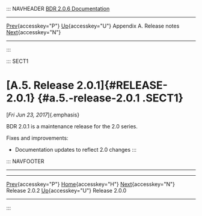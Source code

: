 ::: NAVHEADER
  [BDR 2.0.6 Documentation](index.md)                                                                                            
  ----------------------------------------------------------- ---------------------------------------- --------------------------- -----------------------------------------------------------
  [Prev](release-2.0.2.md "Release 2.0.2"){accesskey="P"}   [Up](releasenotes.md){accesskey="U"}    Appendix A. Release notes    [Next](release-2.0.0.md "Release 2.0.0"){accesskey="N"}

------------------------------------------------------------------------
:::

::: SECT1
# [A.5. Release 2.0.1]{#RELEASE-2.0.1} {#a.5.-release-2.0.1 .SECT1}

[*Fri Jun 23, 2017*]{.emphasis}

BDR 2.0.1 is a maintenance release for the 2.0 series.

Fixes and improvements:

-   Documentation updates to reflect 2.0 changes
:::

::: NAVFOOTER

------------------------------------------------------------------------

  ------------------------------------------- ---------------------------------------- -------------------------------------------
  [Prev](release-2.0.2.md){accesskey="P"}      [Home](index.md){accesskey="H"}       [Next](release-2.0.0.md){accesskey="N"}
  Release 2.0.2                                [Up](releasenotes.md){accesskey="U"}                                Release 2.0.0
  ------------------------------------------- ---------------------------------------- -------------------------------------------
:::
